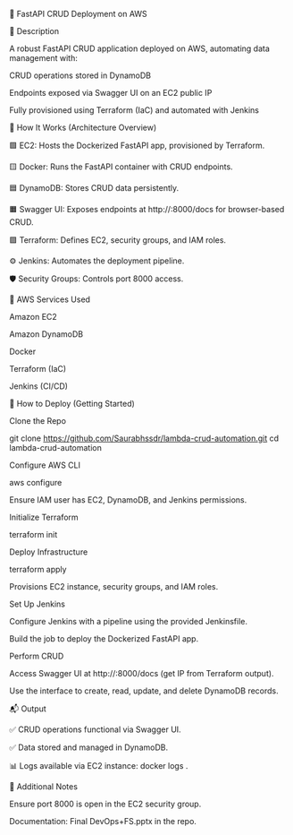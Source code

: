 📄 FastAPI CRUD Deployment on AWS

📝 Description

A robust FastAPI CRUD application deployed on AWS, automating data management with:





CRUD operations stored in DynamoDB



Endpoints exposed via Swagger UI on an EC2 public IP



Fully provisioned using Terraform (IaC) and automated with Jenkins

🧭 How It Works (Architecture Overview)





🟩 EC2: Hosts the Dockerized FastAPI app, provisioned by Terraform.



🟨 Docker: Runs the FastAPI container with CRUD endpoints.



🟦 DynamoDB: Stores CRUD data persistently.



🟧 Swagger UI: Exposes endpoints at http://<ec2-public-ip>:8000/docs for browser-based CRUD.



🟪 Terraform: Defines EC2, security groups, and IAM roles.



⚙️ Jenkins: Automates the deployment pipeline.



🛡️ Security Groups: Controls port 8000 access.

🧰 AWS Services Used





Amazon EC2



Amazon DynamoDB



Docker



Terraform (IaC)



Jenkins (CI/CD)

🚀 How to Deploy (Getting Started)





Clone the Repo

git clone https://github.com/Saurabhssdr/lambda-crud-automation.git
cd lambda-crud-automation



Configure AWS CLI

aws configure





Ensure IAM user has EC2, DynamoDB, and Jenkins permissions.



Initialize Terraform

terraform init



Deploy Infrastructure

terraform apply





Provisions EC2 instance, security groups, and IAM roles.



Set Up Jenkins





Configure Jenkins with a pipeline using the provided Jenkinsfile.



Build the job to deploy the Dockerized FastAPI app.



Perform CRUD





Access Swagger UI at http://<ec2-public-ip>:8000/docs (get IP from Terraform output).



Use the interface to create, read, update, and delete DynamoDB records.

📬 Output





✅ CRUD operations functional via Swagger UI.



✅ Data stored and managed in DynamoDB.



📊 Logs available via EC2 instance: docker logs <container-id>.

🔧 Additional Notes





Ensure port 8000 is open in the EC2 security group.



Documentation: Final DevOps+FS.pptx in the repo.
